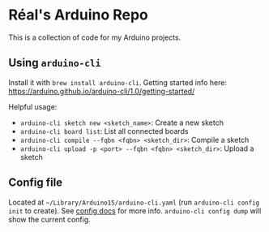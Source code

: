 # Réal's Arduino Repo

This is a collection of code for my Arduino projects.

## Using `arduino-cli`

Install it with `brew install arduino-cli`. Getting started info here: https://arduino.github.io/arduino-cli/1.0/getting-started/

Helpful usage:

- `arduino-cli sketch new <sketch_name>`: Create a new sketch
- `arduino-cli board list`: List all connected boards
- `arduino-cli compile --fqbn <fqbn> <sketch_dir>`: Compile a sketch
- `arduino-cli upload -p <port> --fqbn <fqbn> <sketch_dir>`: Upload a sketch

## Config file

Located at `~/Library/Arduino15/arduino-cli.yaml` (run `arduino-cli config init` to create). See [config docs](https://arduino.github.io/arduino-cli/1.0/configuration/) for more info. `arduino-cli config dump` will show the current config.
